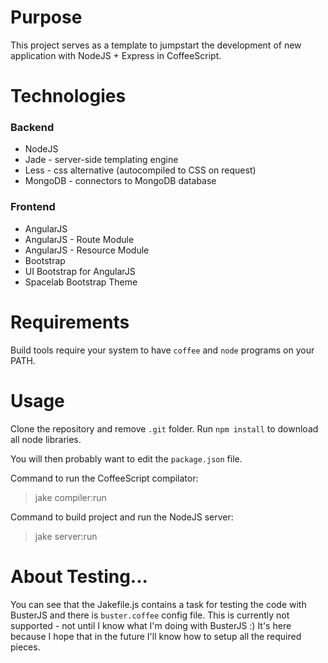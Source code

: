 # Purpose #

This project serves as a template to jumpstart the development of new application with NodeJS + Express in CoffeeScript.

# Technologies

### Backend

* NodeJS
* Jade - server-side templating engine
* Less - css alternative (autocompiled to CSS on request)
* MongoDB - connectors to MongoDB database

### Frontend

* AngularJS
* AngularJS - Route Module
* AngularJS - Resource Module
* Bootstrap
* UI Bootstrap for AngularJS
* Spacelab Bootstrap Theme

# Requirements

Build tools require your system to have `coffee` and `node` programs on your PATH. 

# Usage

Clone the repository and remove `.git` folder. Run `npm install` to download all node libraries.

You will then probably want to edit the `package.json` file.

Command to run the CoffeeScript compilator:

> jake compiler:run

Command to build project and run the NodeJS server:

> jake server:run


# About Testing...

You can see that the Jakefile.js contains a task for testing the code with BusterJS and there is `buster.coffee` config file. This is currently not supported - not until I know what I'm doing with BusterJS :) It's here because I hope that in the future I'll know how to setup all the required pieces.
